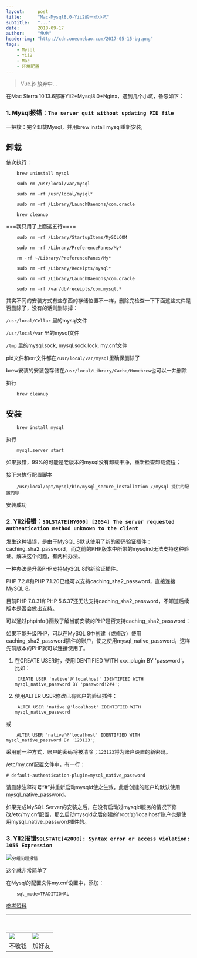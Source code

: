 ```yaml
---
layout:     post
title:      "Mac-Mysql8.0-Yii2的一点小坑"
subtitle:   "..."
date:       2018-09-17
author:     "龟龟"
header-img: "http://cdn.oneonebao.com/2017-05-15-bg.png"
tags:
    - Mysql
    - Yii2
    - Mac
    - 环境配置
---
```


>Vue.js 放弃中...

在Mac Sierra 10.13.6部署Yii2+Mysql8.0+Nginx，遇到几个小坑，备忘如下：

### 1. Mysql报错：`The server quit without updating PID file`

一把梭：完全卸载Mysql，并用brew install mysql重新安装;

## 卸载

依次执行：

        brew uninstall mysql 

        sudo rm /usr/local/var/mysql 

        sudo rm -rf /usr/local/mysql* 

        sudo rm -rf /Library/LaunchDaemons/com.oracle 

        brew cleanup 

===我只用了上面这五行==== 

        sudo rm -rf /Library/StartupItems/MySQLCOM 

        sudo rm -rf /Library/PreferencePanes/My* 

        rm -rf ~/Library/PreferencePanes/My* 

        sudo rm -rf /Library/Receipts/mysql* 

        sudo rm -rf /Library/LaunchDaemons/com.oracle 

        sudo rm -rf /var/db/receipts/com.mysql.* 

其实不同的安装方式有些东西的存储位置不一样，删除完检查一下下面这些文件是否删除了，没有的话则删除掉：


`/usr/local/Cellar` 里的mysql文件 

`/usr/local/var` 里的mysql文件 

`/tmp` 里的mysql.sock, mysql.sock.lock, my.cnf文件 

pid文件和err文件都在`/usr/local/var/mysql`里确保删除了 

brew安装的安装包存储在`/usr/local/Library/Cache/Homebrew`也可以一并删除 

执行

        brew cleanup

## 安装

        brew install mysql

执行

        mysql.server start

如果报错，99%的可能是老版本的mysql没有卸载干净，重新检查卸载流程；

接下来执行配置脚本

        /usr/local/opt/mysql/bin/mysql_secure_installation //mysql 提供的配置向导

安装成功


### 2. Yii2报错：`SQLSTATE[HY000] [2054] The server requested authentication method unknown to the client`

发生这种错误，是由于MySQL 8默认使用了新的密码验证插件：caching_sha2_password，而之前的PHP版本中所带的mysqlnd无法支持这种验证。解决这个问题，有两种办法。

一种办法是升级PHP支持MySQL 8的新验证插件。

PHP 7.2.8和PHP 7.1.20已经可以支持caching_sha2_password，直接连接MySQL 8。

目前PHP 7.0.31和PHP 5.6.37还无法支持caching_sha2_password，不知道后续版本是否会做出支持。

可以通过phpinfo()函数了解当前安装的PHP是否支持caching_sha2_password：



如果不能升级PHP，可以在MySQL 8中创建（或修改）使用caching_sha2_password插件的账户，使之使用mysql_native_password，这样先前版本的PHP就可以连接使用了。

1. 在CREATE USER时，使用IDENTIFIED WITH xxx_plugin BY 'password'，比如：

        CREATE USER 'native'@'localhost' IDENTIFIED WITH mysql_native_password BY 'password!2#4';

2. 使用ALTER USER修改已有账户的验证插件：

        ALTER USER 'native'@'localhost' IDENTIFIED WITH mysql_native_password

或

        ALTER USER 'native'@'localhost' IDENTIFIED WITH mysql_native_password BY '123123';

采用前一种方式，账户的密码将被清除；`123123`将为账户设置的新密码。

/etc/my.cnf配置文件中，有一行：

`# default-authentication-plugin=mysql_native_password`

请删除注释符号“#”并重新启动mysqld使之生效，此后创建的账户均默认使用mysql_native_password。

如果完成MySQL Server的安装之后，在没有启动过mysqld服务的情况下修改/etc/my.cnf配置，那么启动mysqld之后创建的'root'@'localhost'账户也是使用mysql_native_password插件的。

### 3. Yii2报错`SQLSTATE[42000]: Syntax error or access violation: 1055 Expression`

![](https://cloud.githubusercontent.com/assets/1667825/15820229/6b9a7286-2be8-11e6-90a7-bf31332dddcf.png)<small class="img-hint">分组问题报错</small>

这个就非常简单了

在Mysql的配置文件my.cnf设置中，添加：

        sql_mode=TRADITIONAL


[参考资料](http://dev.mysql.com/doc/refman/5.7/en/sql-mode.html)


----
<br />
<table border="0">
    <tr border="0">
        <td>
            <img src="http://cdn.oneonebao.com/0%20%2837%29.gif">
        </td>
        <td>
            <img src="http://cdn.oneonebao.com/1490924677.png">
        </td>
    </tr>
    <tr>
        <td style="text-align:center">
            <span>不收钱</span>
        </td>
        <td style="text-align:center">
            <span>加好友</span>
        </td>
    </tr>
</table>
